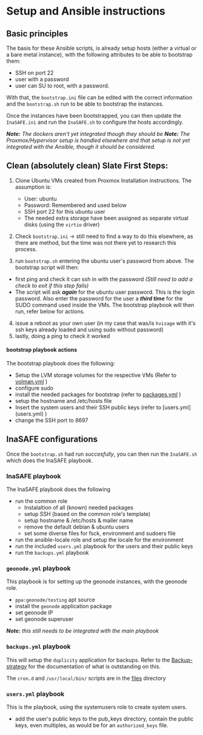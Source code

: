 # Setup and Ansible instructions

## Basic principles

The basis for these Ansible scripts, is already setup hosts (either a virtual or a bare metal instance), with the following attributes to be able to bootstrap them:

* SSH on port 22
* user with a password
* user can SU to root, with a password.

With that, the `bootstrap.ini` file can be edited with the correct information and the `bootstrap.sh` run to be able to bootstrap the instances.

Once the instances have been bootstrapped, you can then update the `InaSAFE.ini` and run the `InaSAFE.sh` to configure the hosts accordingly.

***Note:*** *The dockers aren't yet integrated though they should be*
***Note:*** *The Proxmox/Hypervisor setup is handled elsewhere and that setup is not yet integrated with the Ansible, though it should be considered.*

## Clean (absolutely clean) Slate First Steps:

1. Clone Ubuntu VMs created from Proxmox Installation instructions. The assumption is:

	* User: ubuntu
	* Password: Remembered and used below
	* SSH port 22 for this ubuntu user
	* The needed extra storage have been assigned as separate virtual disks (using the `virtio` driver)

2. Check `bootstrap.ini` -> still need to find a way to do this elsewhere, as there are method, but the time was not there yet to research this process.
3. run `bootstrap.sh` entering the ubuntu user's password from above. The bootstrap script will then:

 * first ping and check it can ssh in with the password *(Still need to add a check to exit if this step fails)*
 * The script will ask ***again***  for the ubuntu user password. This is the login password. Also enter the password for the user a ***third time*** for the SUDO command used inside the VMs. The bootstrap playbook will then run, refer below for actions.
4. issue a reboot as your own user (in my case that was/is `hvisage` with it's ssh keys already loaded and using sudo without password) 
5. lastly, doing a ping to check it worked


#### bootstrap playbook actions

The bootstrap playbook does the following:

* Setup the LVM storage volumes for the respective VMs (Refer to [volman.yml](volman.yml) )
* configure sudo
* install the needed packages for bootstrap (refer to [packages.yml](roles/bootstrap/tasks/packages.yml) )
* setup the hostname and /etc/hosts file
* Insert the system users and
	 their SSH public keys (refer to [users.yml] (users.yml) )
* change the SSH port to 8697


## InaSAFE configurations

Once the `bootstrap.sh` had run *succesfully*, you can then run the `InaSAFE.sh` which does the InaSAFE playbook.


### InaSAFE playbook

The InaSAFE playbook does the following

* run the common role
	* Instalaltion of all (known) needed packages
	* setup SSH (based on the common role's template)
	* setup hostname & /etc/hosts & mailer name
	* remove the default debian & ubuntu users 
	* set some diverse files for fsck, environment and sudoers file
* run the ansible-locale role and setup the locale for the environment
* run the included `users.yml` playbook for the users and their public keys
* run the `backups.yml` playbook 	



### `geonode.yml` playbook



This playbook is for setting up the geonode instances, with the geonode role.

* `ppa:geonode/testing` apt source
* install the `geonode` application package
* set geonode IP
* set geonode superuser

***Note:*** *this still needs to be integrated with the main playbook*

### `backups.yml` playbook

This will setup the `duplicity` application for backups. Refer to the  [Backup-strategy](../Backup-strategy/README.md) for the documentation of what is outstanding on this.

The `cron.d` and `/usr/local/bin/` scripts are in the [files](files) directory
 
### `users.yml` playbook

This is the playbook, using the systemusers role to create system users.
* add the user's public keys to the pub_keys directory, contain the public keys, even multiples, as would be for an `authorized_keys` file.

